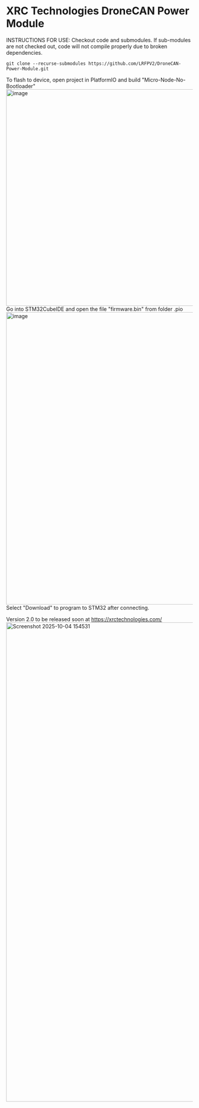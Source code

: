# XRC Technologies DroneCAN Power Module

INSTRUCTIONS FOR USE: 
Checkout code and submodules. If sub-modules are not checked out, code will not compile properly due to broken dependencies.
```
git clone --recurse-submodules https://github.com/LRFPV2/DroneCAN-Power-Module.git
```
To flash to device, open project in PlatformIO and build "Micro-Node-No-Bootloader"
<img width="687" height="583" alt="image" src="https://github.com/user-attachments/assets/1bc4105c-9d3b-4566-b714-ba697897587f" />
Go into STM32CubeIDE and open the file "firmware.bin" from folder .pio
<img width="2872" height="787" alt="image" src="https://github.com/user-attachments/assets/1a6bfc92-3227-45c2-8115-51a763107bdf" />
Select "Download" to program to STM32 after connecting.

Version 2.0 to be released soon at https://xrctechnologies.com/
<img width="1574" height="1290" alt="Screenshot 2025-10-04 154531" src="https://github.com/user-attachments/assets/01f90c6c-3f2b-4a7a-a454-8e9a95fe8fba" />


